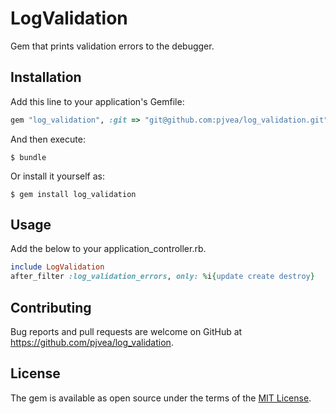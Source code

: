 # LogValidation

Gem that prints validation errors to the debugger.

## Installation

Add this line to your application's Gemfile:

```ruby
gem "log_validation", :git => "git@github.com:pjvea/log_validation.git"
```

And then execute:

    $ bundle

Or install it yourself as:

    $ gem install log_validation

## Usage

Add the below to your application_controller.rb.

```ruby
include LogValidation
after_filter :log_validation_errors, only: %i{update create destroy}
```
## Contributing

Bug reports and pull requests are welcome on GitHub at https://github.com/pjvea/log_validation.


## License

The gem is available as open source under the terms of the [MIT License](http://opensource.org/licenses/MIT).
